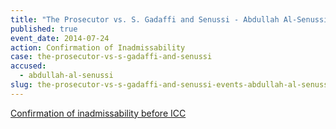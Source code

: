 ```yaml
---
title: "The Prosecutor vs. S. Gadaffi and Senussi - Abdullah Al-Senussi - Confirmation of Inadmissability"
published: true
event_date: 2014-07-24
action: Confirmation of Inadmissability
case: the-prosecutor-vs-s-gadaffi-and-senussi
accused:
  - abdullah-al-senussi
slug: the-prosecutor-vs-s-gadaffi-and-senussi-events-abdullah-al-senussi-confirmation-of inadmissability
---
```


[Confirmation of inadmissability before ICC](https://www.icc-cpi.int/en_menus/icc/press%20and%20media/press%20releases/Pages/pr1034.aspx)

